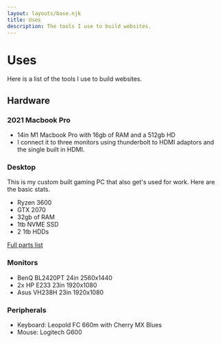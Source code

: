 ```yaml
---
layout: layouts/base.njk
title: Uses
description: The tools I use to build websites.
---
```


<div class="section">

# Uses

Here is a list of the tools I use to build websites.

## Hardware

### 2021 Macbook Pro

- 14in M1 Macbook Pro with 16gb of RAM and a 512gb HD
- I connect it to three monitors using thunderbolt to HDMI adaptors and the single built in HDMI.

### Desktop

This is my custom built gaming PC that also get's used for work. Here are the basic stats.

- Ryzen 3600
- GTX 2070
- 32gb of RAM
- 1tb NVME SSD
- 2 1tb HDDs

[Full parts list](https://pcpartpicker.com/user/Fiserne/saved/#view=Tmswzy)

### Monitors

- BenQ BL2420PT 24in 2560x1440
- 2x HP E233 23in 1920x1080
- Asus VH238H 23in 1920x1080

### Peripherals

- Keyboard: Leopold FC 660m with Cherry MX Blues
- Mouse: Logitech G600

</div>
